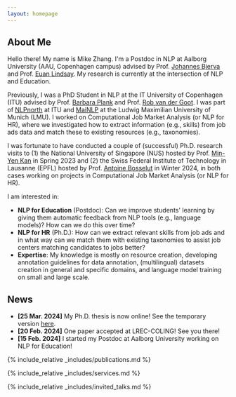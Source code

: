 ```yaml
---
layout: homepage
---
```


## About Me

Hello there! My name is Mike Zhang. I'm a Postdoc in NLP at Aalborg University (AAU, Copenhagen campus) advised by Prof. <a href="https://bjerva.github.io/"><u>Johannes Bjerva</u></a> and Prof. <a href="https://vbn.aau.dk/en/persons/153280"><u>Euan Lindsay</u></a>. My research is currently at the intersection of NLP and Education.

Previously, I was a PhD Student in NLP at the IT University of Copenhagen (ITU)
advised by Prof. <a href="http://bplank.github.io"><u>Barbara Plank</u></a> and Prof. <a href="http://robvanderg.github.io"><u>Rob van der Goot</u></a>. I was part of
<a href="http://nlpnorth.github.io"><u>NLPnorth</u></a> at ITU and <a href="https://mainlp.github.io"><u>MaiNLP</u></a> at the Ludwig Maximilian University of Munich (LMU). I worked on Computational Job Market Analysis (or NLP for HR), where we investigated how to extract information (e.g., skills) from job ads data and match these to existing resources (e.g., taxonomies).

I was fortunate to have conducted a couple of (successful) Ph.D. research visits to (1) the National University of Singapore (NUS) hosted by Prof. <a href="https://www.comp.nus.edu.sg/~kanmy/"><u>Min-Yen Kan</u></a> in Spring 2023 and (2) the Swiss Federal Institute of Technology in Lausanne (EPFL) hosted by Prof. <a href="https://atcbosselut.github.io/"><u>Antoine Bosselut</u></a> in Winter 2024, in both cases working on projects in Computational Job Market Analysis (or NLP for HR).

I am interested in:
  - **NLP for Education** (Postdoc): Can we improve students' learning by giving them automatic feedback from NLP tools (e.g., language models)? How can we do this over time?
  - **NLP for HR** (Ph.D.): How can we extract relevant skills from job ads and in what way can we match them with existing taxonomies to assist job centers matching candidates to jobs better?
  - **Expertise**: My knowledge is mostly on resource creation, developing annotation guidelines for data annotation, (multilingual) datasets creation in general and specific domains, and language model training on small and large scale.


## News

- **[25 Mar. 2024]** My Ph.D. thesis is now online! See the temporary version [here](https://pure.itu.dk/ws/portalfiles/portal/103296564/PhD_Thesis_Temporary_Version_Mike_Zhang.pdf).
- **[20 Feb. 2024]** One paper accepted at LREC-COLING! See you there!
- **[15 Feb. 2024]** I started my Postdoc at Aalborg University working on NLP for Education!

{% include_relative _includes/publications.md %}

{% include_relative _includes/services.md %}

{% include_relative _includes/invited_talks.md %}
